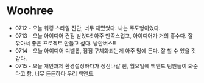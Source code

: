 # Woohree

- 0712 - 오늘 워킹 스타일 진단, 너무 재밌었다. 나는 주도형이었다.
- 0713 - 오늘 아이디어 컨펌 받았다! 아주 만족스럽고, 아이디어가 거의 홍수다. 잘 깎아서 좋은 프로젝트 만들고 싶다. 낭만버스!!
- 0714 - 오늘 아이디어 디벨롭, 점점 구체화되는게 아주 맘에 든다. 잘 할 수 있을 것 같다.
- 0715 - 오늘 개인과제 환경설정하다가 정신나갈 뻔, 월요일에 백엔드 팀원들이 봐준다고 함. 너무 든든하다 우리 백앤드.